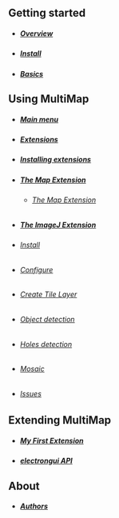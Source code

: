 
## Getting started

- ##### [Overview](Overview.md)

- ##### [Install](Install.md)

- ##### [Basics](Basics.md)

## Using MultiMap

- ##### [Main menu](Main-menu.md)

- ##### [Extensions](Extensions.md)

- ##### [Installing extensions](Installing-extensions.md)

- ##### [The Map Extension](MapExtension.md)
  - ###### [The Map Extension](MapExtension.md#)

- ##### [The ImageJ Extension](ImageJExtension.md)
 - ###### [Install](ImageJExtension.md#install)
 - ###### [Configure](ImageJExtension.md#configure)
 - ###### [Create Tile Layer](ImageJExtension.md#create-tile-layer)
 - ###### [Object detection](ImageJExtension.md#object-detection)
 - ###### [Holes detection](ImageJExtension.md#holes-detection)
 - ###### [Mosaic](ImageJExtension.md#mosaic)
 - ###### [Issues](ImageJExtension.md#issues)

## Extending MultiMap

- ##### [My First Extension](myfirstextension.md)
- ##### [electrongui API](https://gherardovarando.github.io/electrongui/API.html)



## About
- ##### [Authors](Authors.md)
